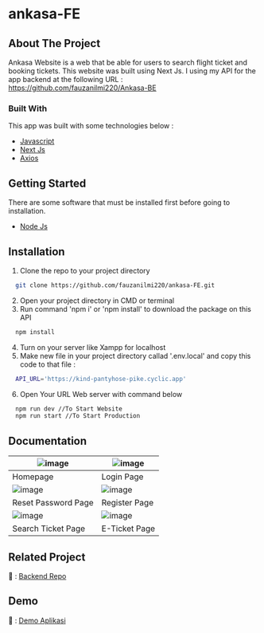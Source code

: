 # ankasa-FE

## About The Project
Ankasa Website is a web that be able for users to search flight ticket and booking tickets. This website was built using Next Js. I using my API for the app backend at the following URL : https://github.com/fauzanilmi220/Ankasa-BE

### Built With
This app was built with some technologies below : <br>
- <a href='https://www.javascript.com/'>Javascript</a><br>
- <a href='https://nextjs.org'>Next Js</a><br>
- <a href='https://axios-http.com/'>Axios</a><br>

## Getting Started
There are some software that must be installed first before going to installation.
* <a href='https://nodejs.org/en/download'>Node Js</a><br>

## Installation

1. Clone the repo to your project directory

```bash
  git clone https://github.com/fauzanilmi220/ankasa-FE.git
```
2. Open your project directory in CMD or terminal
3. Run command 'npm i' or 'npm install' to download the package on this API
```bash
  npm install
```
4. Turn on your server like Xampp for localhost
5. Make new file in your project directory callad '.env.local' and copy this code to that file :
```bash
  API_URL='https://kind-pantyhose-pike.cyclic.app'
```
6. Open Your URL Web server with command below
```bash
  npm run dev //To Start Website
  npm run start //To Start Production
```

## Documentation
| ![image](https://user-images.githubusercontent.com/126861853/242146591-3d4f99f7-32a1-487c-9ebf-68345fed49e9.png) | ![image](https://user-images.githubusercontent.com/126861853/242146601-bef9f698-51d8-466d-9989-88f39d7e9304.png) |
|----------------------------------|-----------------------------------|
| Homepage                         | Login Page                        |
|![image](https://user-images.githubusercontent.com/126861853/242146603-8d2e1e22-6e5c-49a5-a07a-b34b54b9ea8b.png) | ![image](https://user-images.githubusercontent.com/126861853/242146605-5bafc2ce-6f4a-4fd5-a7d5-a4c4d3e4df6a.png) |
| Reset Password Page                    | Register Page                      |
| ![image](https://user-images.githubusercontent.com/126861853/242146610-ef76c880-1cda-4488-a64e-e9b302f62ff2.png) | ![image](https://user-images.githubusercontent.com/126861853/242146614-aba4050f-f59a-4756-a22c-f33f8bc664d3.png) |
| Search Ticket Page               | E-Ticket Page               |


## Related Project
🚀 : [Backend Repo](https://github.com/fauzanilmi220/Ankasa-BE)

## Demo 
🚀 : [Demo Aplikasi](https://ankasa-fe.vercel.app/)
